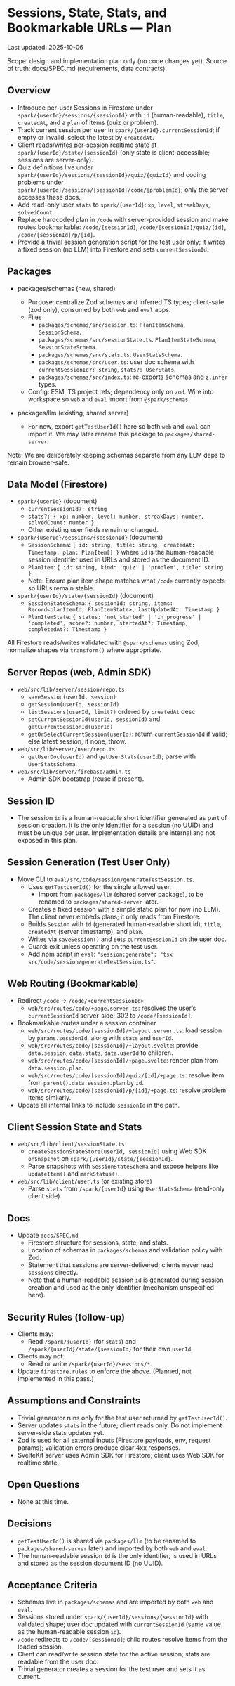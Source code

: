 # Sessions, State, Stats, and Bookmarkable URLs — Plan

Last updated: 2025-10-06

Scope: design and implementation plan only (no code changes yet). Source of truth: docs/SPEC.md (requirements, data contracts).

## Overview

- Introduce per-user Sessions in Firestore under `spark/{userId}/sessions/{sessionId}` with `id` (human-readable), `title`, `createdAt`, and a `plan` of items (quiz or problem).
- Track current session per user in `spark/{userId}.currentSessionId`; if empty or invalid, select the latest by `createdAt`.
- Client reads/writes per-session realtime state at `spark/{userId}/state/{sessionId}` (only state is client-accessible; sessions are server-only).
- Quiz definitions live under `spark/{userId}/sessions/{sessionId}/quiz/{quizId}` and coding problems under `spark/{userId}/sessions/{sessionId}/code/{problemId}`; only the server accesses these docs.
- Add read-only user `stats` to `spark/{userId}`: `xp`, `level`, `streakDays`, `solvedCount`.
- Replace hardcoded plan in `/code` with server-provided session and make routes bookmarkable: `/code/[sessionId]`, `/code/[sessionId]/quiz/[id]`, `/code/[sessionId]/p/[id]`.
- Provide a trivial session generation script for the test user only; it writes a fixed session (no LLM) into Firestore and sets `currentSessionId`.

## Packages

- packages/schemas (new, shared)
  - Purpose: centralize Zod schemas and inferred TS types; client-safe (zod only), consumed by both `web` and `eval` apps.
  - Files
    - `packages/schemas/src/session.ts`: `PlanItemSchema`, `SessionSchema`.
    - `packages/schemas/src/sessionState.ts`: `PlanItemStateSchema`, `SessionStateSchema`.
    - `packages/schemas/src/stats.ts`: `UserStatsSchema`.
    - `packages/schemas/src/user.ts`: user doc schema with `currentSessionId?: string`, `stats?: UserStats`.
    - `packages/schemas/src/index.ts`: re-exports schemas and `z.infer` types.
  - Config: ESM, TS project refs; dependency only on `zod`. Wire into workspace so `web` and `eval` import from `@spark/schemas`.

- packages/llm (existing, shared server)
  - For now, export `getTestUserId()` here so both `web` and `eval` can import it. We may later rename this package to `packages/shared-server`.

Note: We are deliberately keeping schemas separate from any LLM deps to remain browser-safe.

## Data Model (Firestore)

- `spark/{userId}` (document)
  - `currentSessionId?: string`
  - `stats?: { xp: number, level: number, streakDays: number, solvedCount: number }`
  - Other existing user fields remain unchanged.
- `spark/{userId}/sessions/{sessionId}` (document)
  - `SessionSchema`: `{ id: string, title: string, createdAt: Timestamp, plan: PlanItem[] }` where `id` is the human-readable session identifier used in URLs and stored as the document ID.
  - `PlanItem`: `{ id: string, kind: 'quiz' | 'problem', title: string }`
  - Note: Ensure plan item shape matches what `/code` currently expects so URLs remain stable.
- `spark/{userId}/state/{sessionId}` (document)
  - `SessionStateSchema`: `{ sessionId: string, items: Record<planItemId, PlanItemState>, lastUpdatedAt: Timestamp }`
  - `PlanItemState`: `{ status: 'not_started' | 'in_progress' | 'completed', score?: number, startedAt?: Timestamp, completedAt?: Timestamp }`

All Firestore reads/writes validated with `@spark/schemas` using Zod; normalize shapes via `transform()` where appropriate.

## Server Repos (web, Admin SDK)

- `web/src/lib/server/session/repo.ts`
  - `saveSession(userId, session)`
  - `getSession(userId, sessionId)`
  - `listSessions(userId, limit?)` ordered by `createdAt` desc
  - `setCurrentSessionId(userId, sessionId)` and `getCurrentSessionId(userId)`
  - `getOrSelectCurrentSession(userId)`: return `currentSessionId` if valid; else latest session; if none, throw.
- `web/src/lib/server/user/repo.ts`
  - `getUserDoc(userId)` and `getUserStats(userId)`; parse with `UserStatsSchema`.
- `web/src/lib/server/firebase/admin.ts`
  - Admin SDK bootstrap (reuse if present).

## Session ID

- The session `id` is a human-readable short identifier generated as part of session creation. It is the only identifier for a session (no UUID) and must be unique per user. Implementation details are internal and not exposed in this plan.

## Session Generation (Test User Only)

- Move CLI to `eval/src/code/session/generateTestSession.ts`.
  - Uses `getTestUserId()` for the single allowed user.
    - Import from `packages/llm` (shared server package), to be renamed to `packages/shared-server` later.
  - Creates a fixed session with a simple static plan for now (no LLM). The client never embeds plans; it only reads from Firestore.
  - Builds `Session` with `id` (generated human-readable short id), `title`, `createdAt` (server timestamp), and `plan`.
  - Writes via `saveSession()` and sets `currentSessionId` on the user doc.
  - Guard: exit unless operating on the test user.
  - Add npm script in `eval`: `"session:generate": "tsx src/code/session/generateTestSession.ts"`.


## Web Routing (Bookmarkable)

- Redirect `/code` → `/code/<currentSessionId>`
  - `web/src/routes/code/+page.server.ts`: resolves the user’s `currentSessionId` server-side; 302 to `/code/[sessionId]`.
- Bookmarkable routes under a session container
  - `web/src/routes/code/[sessionId]/+layout.server.ts`: load session by `params.sessionId`, along with `stats` and `userId`.
  - `web/src/routes/code/[sessionId]/+layout.svelte`: provide `data.session`, `data.stats`, `data.userId` to children.
  - `web/src/routes/code/[sessionId]/+page.svelte`: render plan from `data.session.plan`.
  - `web/src/routes/code/[sessionId]/quiz/[id]/+page.ts`: resolve item from `parent().data.session.plan` by `id`.
  - `web/src/routes/code/[sessionId]/p/[id]/+page.ts`: resolve problem items similarly.
- Update all internal links to include `sessionId` in the path.

## Client Session State and Stats

- `web/src/lib/client/sessionState.ts`
  - `createSessionStateStore(userId, sessionId)` using Web SDK `onSnapshot` on `spark/{userId}/state/{sessionId}`.
  - Parse snapshots with `SessionStateSchema` and expose helpers like `updateItem()` and `markStatus()`.
- `web/src/lib/client/user.ts` (or existing store)
  - Parse `stats` from `/spark/{userId}` using `UserStatsSchema` (read-only client side).

## Docs

- Update `docs/SPEC.md`
  - Firestore structure for sessions, state, and stats.
  - Location of schemas in `packages/schemas` and validation policy with Zod.
  - Statement that sessions are server-delivered; clients never read `sessions` directly.
  - Note that a human-readable session `id` is generated during session creation and used as the only identifier (mechanism unspecified here).
 

## Security Rules (follow-up)

- Clients may:
  - Read `/spark/{userId}` (for `stats`) and `/spark/{userId}/state/{sessionId}` for their own `userId`.
- Clients may not:
  - Read or write `/spark/{userId}/sessions/*`.
- Update `firestore.rules` to enforce the above. (Planned, not implemented in this pass.)

## Assumptions and Constraints

- Trivial generator runs only for the test user returned by `getTestUserId()`.
- Server updates `stats` in the future; client reads only. Do not implement server-side stats updates yet.
- Zod is used for all external inputs (Firestore payloads, env, request params); validation errors produce clear 4xx responses.
- SvelteKit server uses Admin SDK for Firestore; client uses Web SDK for realtime state.

## Open Questions

- None at this time.

## Decisions

- `getTestUserId()` is shared via `packages/llm` (to be renamed to `packages/shared-server` later) and imported by both `web` and `eval`.
- The human-readable session `id` is the only identifier, is used in URLs and stored as the session document ID (no UUID).

## Acceptance Criteria

- Schemas live in `packages/schemas` and are imported by both `web` and `eval`.
- Sessions stored under `spark/{userId}/sessions/{sessionId}` with validated shape; user doc updated with `currentSessionId` (same value as the human-readable session `id`).
- `/code` redirects to `/code/[sessionId]`; child routes resolve items from the loaded session.
- Client can read/write session state for the active session; stats are readable from the user doc.
- Trivial generator creates a session for the test user and sets it as current.

